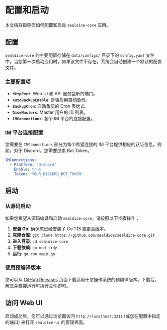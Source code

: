 # 配置和启动

本文档将指导您如何配置和启动 `sealdice-core` 应用。

## 配置

`sealdice-core` 的主要配置存储在 `data/configs/` 目录下的 `config.yaml` 文件中。当您第一次启动应用时，如果该文件不存在，系统会自动创建一个默认的配置文件。

### 主要配置项

- **`HttpPort`**: Web UI 和 API 服务监听的端口。
- **`AutoBackupEnable`**: 是否启用自动备份。
- **`BackupCron`**: 自动备份的 Cron 表达式。
- **`DiceMasters`**: Master 用户的 ID 列表。
- **`IMConnections`**: 各个 IM 平台的连接配置。

### IM 平台连接配置

您需要在 `IMConnections` 部分为每个希望连接的 IM 平台提供相应的认证信息。例如，对于 Discord，您需要提供 Bot Token。

```yaml
IMConnections:
  - Platform: "Discord"
    Enable: true
    Token: "YOUR_DISCORD_BOT_TOKEN"
```

## 启动

### 从源码启动

如果您希望从源码编译和启动 `sealdice-core`，请按照以下步骤操作：

1.  **安装 Go**: 确保您已经安装了 Go 1.18 或更高版本。
2.  **克隆仓库**: `git clone https://github.com/sealdice/sealdice-core.git`
3.  **进入目录**: `cd sealdice-core`
4.  **下载依赖**: `go mod tidy`
5.  **运行**: `go run main.go`

### 使用预编译版本

您可以从 [GitHub Releases](https://github.com/sealdice/sealdice-core/releases) 页面下载适用于您操作系统的预编译版本。下载后，解压并直接运行可执行文件即可。

## 访问 Web UI

启动成功后，您可以通过浏览器访问 `http://localhost:3211` (或您在配置中指定的端口) 来打开 `sealdice-ui` 的管理界面。